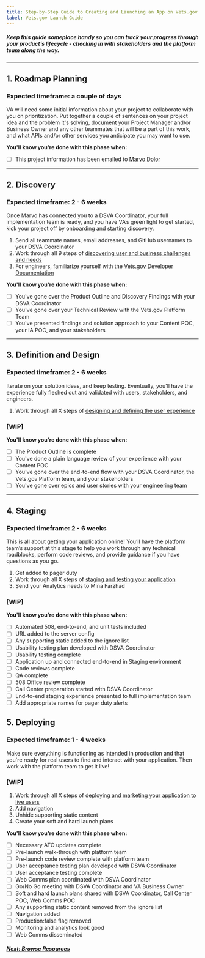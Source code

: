 ```yaml
---
title: Step-by-Step Guide to Creating and Launching an App on Vets.gov
label: Vets.gov Launch Guide
---
```

##### Keep this guide someplace handy so you can track your progress through your product’s lifecycle - checking in with stakeholders and the platform team along the way.
---
## 1. Roadmap Planning
### Expected timeframe: a couple of days
VA will need some initial information about your project to collaborate with you on prioritization. Put together a couple of sentences on your project idea and the problem it's solving, document your Project Manager and/or Business Owner and any other teammates that will be a part of this work, and what APIs and/or other services you anticipate you may want to use.

**You'll know you're done with this phase when:**
- [ ] This project information has been emailed to [Marvo Dolor](mailto:marvourneen.dolor@va.gov)

---
## 2. Discovery
### Expected timeframe: 2 - 6 weeks
Once Marvo has connected you to a DSVA Coordinator, your full implementation team is ready, and you have VA’s green light to get started, kick your project off by onboarding and starting discovery.

1. Send all teammate names, email addresses, and GitHub usernames to your DSVA Coordinator
1. Work through all 9 steps of [discovering user and business challenges and needs](../discovery/discovery-introduction)  
1. For engineers, familiarize yourself with the [Vets.gov Developer Documentation](../vets-developer-docs/getting-started)

**You'll know you're done with this phase when:**
- [ ] You've gone over the Product Outline and Discovery Findings with your DSVA Coordinator
- [ ] You've gone over your Technical Review with the Vets.gov Platform Team
- [ ] You've presented findings and solution approach to your Content POC, your IA POC, and your stakeholders

---
## 3. Definition and Design
### Expected timeframe: 2 - 6 weeks
Iterate on your solution ideas, and keep testing. Eventually, you'll have the experience fully fleshed out and validated with users, stakeholders, and engineers.

1. Work through all X steps of [designing and defining the user experience](../define-and-design/define-and-design-introduction)

### [WIP]

**You'll know you're done with this phase when:**
- [ ] The Product Outline is complete
- [ ] You've done a plain language review of your experience with your Content POC
- [ ] You've gone over the end-to-end flow with your DSVA Coordinator, the Vets.gov Platform team, and your stakeholders
- [ ] You've gone over epics and user stories with your engineering team

---
## 4. Staging
### Expected timeframe: 2 - 6 weeks
This is all about getting your application online! You’ll have the platform team’s support at this stage to help you work through any technical roadblocks, perform code reviews, and provide guidance if you have questions as you go.

1. Get added to pager duty
1. Work through all X steps of [staging and testing your application](../staging-and-testing/staging-and-testing-intro)
1. Send your Analytics needs to Mina Farzhad


### [WIP]

**You'll know you're done with this phase when:**
- [ ] Automated 508, end-to-end, and unit tests included
- [ ] URL added to the server config
- [ ] Any supporting static added to the ignore list
- [ ] Usability testing plan developed with DSVA Coordinator
- [ ] Usability testing complete
- [ ] Application up and connected end-to-end in Staging environment
- [ ] Code reviews complete
- [ ] QA complete
- [ ] 508 Office review complete
- [ ] Call Center preparation started with DSVA Coordinator
- [ ] End-to-end staging experience presented to full implementation team
- [ ] Add appropriate names for pager duty alerts

## 5. Deploying
### Expected timeframe: 1 - 4 weeks
Make sure everything is functioning as intended in production and that you're ready for real users to find and interact with your application. Then work with the platform team to get it live!

### [WIP]

1. Work through all X steps of [deploying and marketing your application to live users](./)
1. Add navigation
1. Unhide supporting static content
1. Create your soft and hard launch plans

**You'll know you're done with this phase when:**
- [ ] Necessary ATO updates complete
- [ ] Pre-launch walk-through with platform team
- [ ] Pre-launch code review complete with platform team
- [ ] User acceptance testing plan developed with DSVA Coordinator
- [ ] User acceptance testing complete
- [ ] Web Comms plan coordinated with DSVA Coordinator
- [ ] Go/No Go meeting with DSVA Coordinator and VA Business Owner
- [ ] Soft and hard launch plans shared with DSVA Coordinator, Call Center POC, Web Comms POC
- [ ] Any supporting static content removed from the ignore list
- [ ] Navigation added
- [ ] Production:false flag removed
- [ ] Monitoring and analytics look good
- [ ] Web Comms disseminated

<!-- Next Button -->
<a href='./browse-resources'><div class="next-button"><h5 class="next-text">Next: Browse Resources</h5></div></a>

